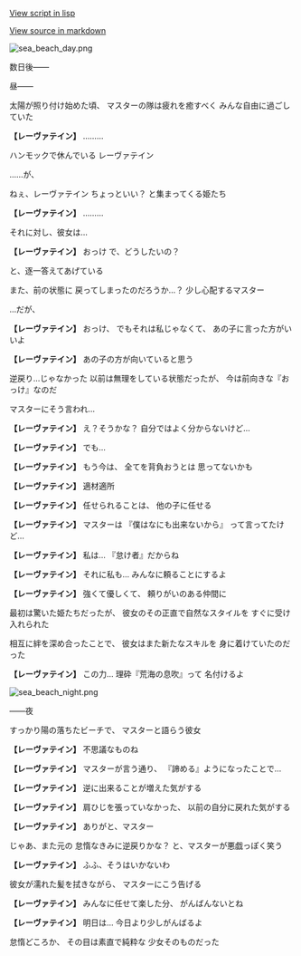 [View script in lisp](../scripts/210023214.txt)

[View source in markdown](210023214.md)

![sea_beach_day.png](../images/backgrounds/sea_beach_day.png)

数日後――

昼――

太陽が照り付け始めた頃、
マスターの隊は疲れを癒すべく
みんな自由に過ごしていた

**【レーヴァテイン】**
………

ハンモックで休んでいる
レーヴァテイン

……が、

ねぇ、レーヴァテイン
ちょっといい？
と集まってくる姫たち

**【レーヴァテイン】**
………

それに対し、彼女は…

**【レーヴァテイン】**
おっけ
で、どうしたいの？

と、逐一答えてあげている

また、前の状態に
戻ってしまったのだろうか…？
少し心配するマスター

…だが、

**【レーヴァテイン】**
おっけ、
でもそれは私じゃなくて、
あの子に言った方がいいよ

**【レーヴァテイン】**
あの子の方が向いていると思う

逆戻り…じゃなかった
以前は無理をしている状態だったが、
今は前向きな『おっけ』なのだ

マスターにそう言われ…

**【レーヴァテイン】**
え？そうかな？
自分ではよく分からないけど…

**【レーヴァテイン】**
でも…

**【レーヴァテイン】**
もう今は、
全てを背負おうとは
思ってないかも

**【レーヴァテイン】**
適材適所

**【レーヴァテイン】**
任せられることは、
他の子に任せる

**【レーヴァテイン】**
マスターは
『僕はなにも出来ないから』
って言ってたけど…

**【レーヴァテイン】**
私は…
『怠け者』だからね

**【レーヴァテイン】**
それに私も…
みんなに頼ることにするよ

**【レーヴァテイン】**
強くて優しくて、
頼りがいのある仲間に

最初は驚いた姫たちだったが、
彼女のその正直で自然なスタイルを
すぐに受け入れられた

相互に絆を深め合ったことで、
彼女はまた新たなスキルを
身に着けていたのだった

**【レーヴァテイン】**
この力…
理砕『荒海の息吹』って
名付けるよ

![sea_beach_night.png](../images/backgrounds/sea_beach_night.png)

――夜

すっかり陽の落ちたビーチで、
マスターと語らう彼女

**【レーヴァテイン】**
不思議なものね

**【レーヴァテイン】**
マスターが言う通り、
『諦める』ようになったことで…

**【レーヴァテイン】**
逆に出来ることが増えた気がする

**【レーヴァテイン】**
肩ひじを張っていなかった、
以前の自分に戻れた気がする

**【レーヴァテイン】**
ありがと、マスター

じゃあ、また元の
怠惰なきみに逆戻りかな？
と、マスターが悪戯っぽく笑う

**【レーヴァテイン】**
ふふ、そうはいかないわ

彼女が濡れた髪を拭きながら、
マスターにこう告げる

**【レーヴァテイン】**
みんなに任せて楽した分、
がんばんないとね

**【レーヴァテイン】**
明日は…
今日より少しがんばるよ

怠惰どころか、
その目は素直で純粋な
少女そのものだった
